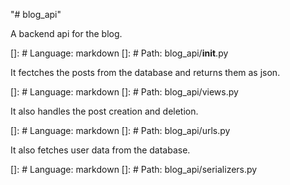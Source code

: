 "# blog_api" 

A backend api for the blog.

[]: # Language: markdown
[]: # Path: blog_api/__init__.py

It fectches the posts from the database and returns them as json.

[]: # Language: markdown
[]: # Path: blog_api/views.py

It also handles the post creation and deletion.

[]: # Language: markdown
[]: # Path: blog_api/urls.py

It also fetches user data from the database.

[]: # Language: markdown
[]: # Path: blog_api/serializers.py